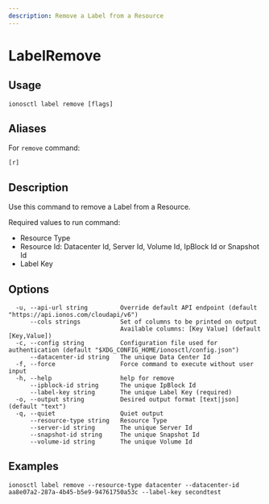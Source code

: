 ```yaml
---
description: Remove a Label from a Resource
---
```


# LabelRemove

## Usage

```text
ionosctl label remove [flags]
```

## Aliases

For `remove` command:
```text
[r]
```

## Description

Use this command to remove a Label from a Resource.

Required values to run command:

* Resource Type
* Resource Id: Datacenter Id, Server Id, Volume Id, IpBlock Id or Snapshot Id
* Label Key

## Options

```text
  -u, --api-url string         Override default API endpoint (default "https://api.ionos.com/cloudapi/v6")
      --cols strings           Set of columns to be printed on output 
                               Available columns: [Key Value] (default [Key,Value])
  -c, --config string          Configuration file used for authentication (default "$XDG_CONFIG_HOME/ionosctl/config.json")
      --datacenter-id string   The unique Data Center Id
  -f, --force                  Force command to execute without user input
  -h, --help                   help for remove
      --ipblock-id string      The unique IpBlock Id
      --label-key string       The unique Label Key (required)
  -o, --output string          Desired output format [text|json] (default "text")
  -q, --quiet                  Quiet output
      --resource-type string   Resource Type
      --server-id string       The unique Server Id
      --snapshot-id string     The unique Snapshot Id
      --volume-id string       The unique Volume Id
```

## Examples

```text
ionosctl label remove --resource-type datacenter --datacenter-id aa8e07a2-287a-4b45-b5e9-94761750a53c --label-key secondtest
```

